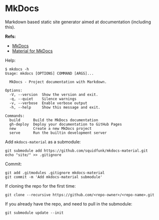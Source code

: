 # MkDocs

Markdown based static site generator aimed at documentation (including this).

**Refs:**

- [MkDocs](https://www.mkdocs.org/)
- [Material for MkDocs](https://squidfunk.github.io/mkdocs-material/)

Help:

    $ mkdocs -h
    Usage: mkdocs [OPTIONS] COMMAND [ARGS]...

      MkDocs - Project documentation with Markdown.

    Options:
      -V, --version  Show the version and exit.
      -q, --quiet    Silence warnings
      -v, --verbose  Enable verbose output
      -h, --help     Show this message and exit.

    Commands:
      build      Build the MkDocs documentation
      gh-deploy  Deploy your documentation to GitHub Pages
      new        Create a new MkDocs project
      serve      Run the builtin development server

Add `mkdocs-material` as a submodule:

    git submodule add https://github.com/squidfunk/mkdocs-material.git
    echo "site/" >> .gitignore

Commit:

    git add .gitmodules .gitignore mkdocs-material
    git commit -m 'Add mkdocs-material submodule'

If cloning the repo for the first time:

    git clone --recursive https://github.com/<repo-owner>/<repo-name>.git

If you already have the repo, and need to pull in the submodule:

    git submodule update --init
